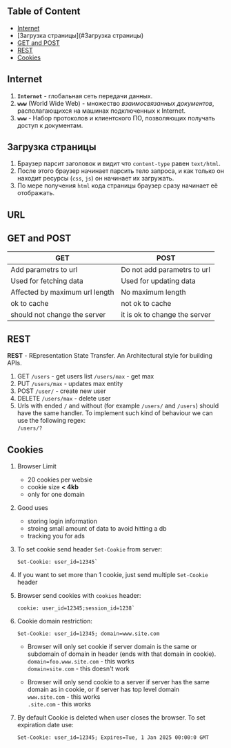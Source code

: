 ## Table of Content

- [Internet](#internet)
- [Загрузка страницы](#Загрузка страницы)
- [GET and POST](#get-and-post)
- [REST](#rest)
- [Cookies](#cookies)

## Internet
1. **`Internet`** - глобальная сеть передачи данных.
1. **`www`** (World Wide Web) - множество _взаимосвязанных документов_, располагающихся на машинах подключенных к Internet.
1. **`www`**  - Набор протоколов и клиентского ПО, позволяющих получать доступ к документам.

## Загрузка страницы
1. Браузер парсит заголовок и видит что `content-type` равен `text/html`.
1. После этого браузер начинает парсить тело запроса, и как только он находит ресурсы (`css`, `js`) он начинает их загружать.
1. По мере получения `html` кода страницы браузер сразу начинает её отображать.

## URL


## GET and POST

| GET | POST |
| --- | ---- |
| Add parametrs to url | Do not add parametrs to url |
| Used for fetching data | Used for updating data |
| Affected by maximum url length | No maximum length |
| ok to cache | not ok to cache |
| should not change the server | it is ok to change the server |


## REST

**REST** - REpresentation State Transfer. An Architectural style for building APIs.

1. GET
    `/users` - get users list
    `/users/max` - get max
2. PUT
    `/users/max` - updates max entity
3. POST
    `/user/` - create new user
4. DELETE
    `/users/max` - delete user
5. Urls with ended `/` and without (for example `/users/` and `/users`) should have the same handler. To implement such kind of behaviour we can use the following regex:<br>
    `/users/?`<br>

## Cookies

1. Browser Limit

    * 20 cookies per websie
    * cookie size **< 4kb**
    * only for one domain

2. Good uses

    * storing login information
    * stroing small amount of data to avoid hitting a db
    * tracking you for ads

3. To set cookie send header `Set-Cookie` from server:

    ```
    Set-Cookie: user_id=12345`
    ```

4. If you want to set more than 1 cookie, just send multiple `Set-Cookie` header

5. Browser send cookies with `cookies` header:

    ```
    cookie: user_id=12345;session_id=1238`
    ```

6. Cookie domain restriction:

    ```
    Set-Cookie: user_id=12345; domain=www.site.com
    ```
    * Browser will only set cookie if server domain is the same or subdomain of domain in header (ends with that domain in cookie).<br>
        `domain=foo.www.site.com` - this works<br>
        `domain=site.com` - this doesn't work<br>

    * Browser will only send cookie to a server if server has the same domain as in cookie, or if server has top level domain<br>
        `www.site.com` - this works<br>
        `.site.com` - this works<br>

7. By default Cookie is deleted when user closes the browser. To set expiration date use:

    ```
    Set-Cookie: user_id=12345; Expires=Tue, 1 Jan 2025 00:00:0 GMT
    ```
